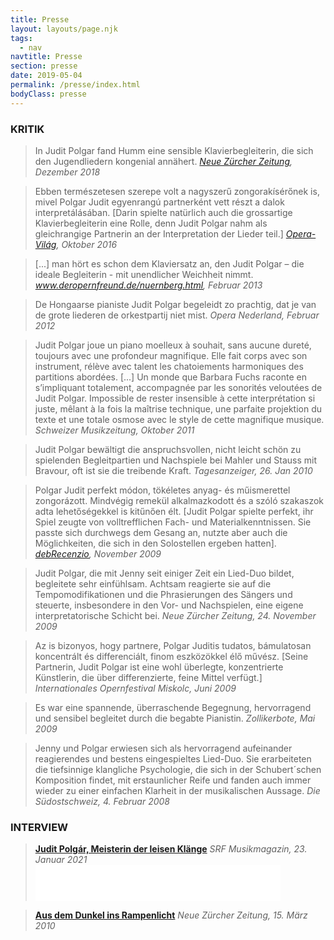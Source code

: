 ```yaml
---
title: Presse
layout: layouts/page.njk
tags:
  - nav
navtitle: Presse
section: presse
date: 2019-05-04
permalink: /presse/index.html
bodyClass: presse
---
```

### KRITIK
> In Judit Polgar fand Humm eine sensible Klavierbegleiterin, die sich den Jugendliedern kongenial annähert.
*[Neue Zürcher Zeitung](https://www.nzz.ch/feuilleton/aeneas-humm-die-hohe-kunst-gehoert-zu-werden-ld.1444712), Dezember 2018*

 

> Ebben természetesen szerepe volt a nagyszerű zongorakísérőnek is, mivel Polgar Judit egyenrangú partnerként vett részt a dalok interpretálásában. [Darin spielte natürlich auch die grossartige Klavierbegleiterin eine Rolle, denn Judit Polgar nahm als gleichrangige Partnerin an der Interpretation der Lieder teil.]
*[Opera-Világ](http://operavilag.net/kiemelt/magasugras), Oktober 2016*

 

> [...] man hört es schon dem Klaviersatz an, den Judit Polgar – die ideale Begleiterin - mit unendlicher Weichheit nimmt.
*www.deropernfreund.de/nuernberg.html, Februar 2013*

 > De Hongaarse pianiste Judit Polgar begeleidt zo prachtig, dat je van de grote liederen de orkestpartij niet mist.
*Opera Nederland, Februar 2012*

> Judit Polgar joue un piano moelleux à souhait, sans aucune dureté, toujours avec une profondeur magnifique. Elle fait corps avec son instrument, rélève avec talent les chatoiements harmoniques des partitions abordées. [...] Un monde que Barbara Fuchs raconte en s’impliquant totalement, accompagnée par les sonorités veloutées de Judit Polgar. Impossible de rester insensible à cette interprétation si juste, mêlant à la fois la maîtrise technique, une parfaite projektion du texte et une totale osmose avec le style de cette magnifique musique.
*Schweizer Musikzeitung, Oktober 2011*


> Judit Polgar bewältigt die anspruchsvollen, nicht leicht schön zu spielenden Begleitpartien und Nachspiele bei Mahler und Stauss mit Bravour, oft ist sie die treibende Kraft. 
*Tagesanzeiger, 26. Jan 2010*


> Polgar Judit perfekt módon, tökéletes anyag- és műismerettel zongorázott. Mindvégig remekül alkalmazkodott és a szóló szakaszok adta lehetőségekkel is kitűnően élt. [Judit Polgar spielte perfekt, ihr Spiel zeugte von volltrefflichen Fach- und Materialkenntnissen. Sie passte sich durchwegs dem Gesang an, nutzte aber auch die Möglichkeiten, die sich in den Solostellen ergeben hatten]. 
*[debRecenzio](http://debrecenzio.wordpress.com), November 2009*


> Judit Polgar, die mit Jenny seit einiger Zeit ein Lied-Duo bildet, begleitete sehr einfühlsam. Achtsam reagierte sie auf die Tempomodifikationen und die Phrasierungen des Sängers und steuerte, insbesondere in den Vor- und Nachspielen, eine eigene interpretatorische Schicht bei.
*Neue Zürcher Zeitung, 24. November 2009*


> Az is bizonyos, hogy partnere, Polgar Juditis tudatos, bámulatosan koncentrált és differenciált, finom eszközökkel élő művész. [Seine Partnerin, Judit Polgar ist eine wohl überlegte, konzentrierte Künstlerin, die über differenzierte, feine Mittel verfügt.] 
*Internationales Opernfestival Miskolc, Juni 2009*

> Es war eine spannende, überraschende Begegnung, hervorragend und sensibel begleitet durch die begabte Pianistin.
*Zollikerbote, Mai 2009*


> Jenny und Polgar erwiesen sich als hervorragend aufeinander reagierendes und 
bestens eingespieltes Lied-Duo. Sie erarbeiteten die tiefsinnige klangliche Psychologie, die sich in der Schubert´schen Komposition findet, mit erstaunlicher Reife und fanden auch immer wieder zu einer einfachen Klarheit in der musikalischen Aussage. 
*Die Südostschweiz, 4. Februar 2008*

### INTERVIEW

> **[Judit Polgár, Meisterin der leisen Klänge](https://www.srf.ch/play/radio/musikmagazin/audio/judit-polgar-meisterin-der-leisen-klaenge?id=e12f2900-1b2e-4d60-8c07-32ffc42081d5)**
*SRF Musikmagazin, 23. Januar 2021* <iframe src='//tp.srgssr.ch/p/srf/embed?urn=urn:srf:audio:e12f2900-1b2e-4d60-8c07-32ffc42081d5&start=473' allowfullscreen width='392' height='58' frameborder='0' name='Judit Polgár, Meisterin der leisen Klänge' allow="geolocation *; autoplay; encrypted-media"></iframe>

> **[Aus dem Dunkel ins Rampenlicht](http://www.nzz.ch/nachrichten/kultur/zuercher_kultur/aus_dem_dunkel_ins_rampenlicht_1.5216182.html)**
*Neue Zürcher Zeitung, 15. März 2010*
